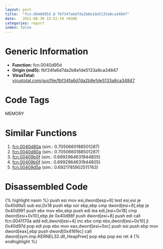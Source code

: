 ```yaml
---
layout: post
title:  "fcn.0040d95d @ fbf34fa6d7da2b8e1de5133a8ca34847"
date:   2021-08-30 15:52:19 +0300
categories: report
index: false
---
```


# Generic Information
- **Function:** fcn.0040d95d
- **Origin (md5):** fbf34fa6d7da2b8e1de5133a8ca34847
- **VirusTotal:** [virustotal.com/gui/file/fbf34fa6d7da2b8e1de5133a8ca34847][virustotal_ref]

# Code Tags
<span class="tag" id="MEMORY">MEMORY</span>


# Similar Functions

1. [fcn.0040d80a][similar_1_ref] (sim.: 0.7050660188501287)
2. [fcn.0040d80a][similar_2_ref] (sim.: 0.7050660188501287)
3. [fcn.00409b0f][similar_3_ref] (sim.: 0.6992964631944805)
4. [fcn.00409b0f][similar_4_ref] (sim.: 0.6992964631944805)
5. [fcn.00409d5a][similar_5_ref] (sim.: 0.6921785902511763)


# Disassembled Code

{% highlight nasm %}
push esi
mov esi,dword[esp+8]
test esi,esi
je 0x40d9a5
sub esi,0x18
push ebp
xor ebp,ebp
cmp dword[esi+8],ebp
je 0x40d991
push ebx
mov ebx,ebp
push edi
lea edi,[esi+0x18]
cmp dword[esi+0x10],ebp
jle 0x40d98f
push dword[esi+8]
push edi
call fcn.0041170a
add edi,dword[esi+4]
inc ebx
cmp ebx,dword[esi+0x10]
jl 0x40d97d
pop edi
pop ebx
mov eax,dword[esi+0xc]
push esi
push ebp
mov dword[eax],ebp
push dword[0x416fec]
call dword[sym.imp.KERNEL32.dll_HeapFree]
pop ebp
pop esi
ret 4
{% endhighlight %}


[similar_1_ref]: /report/fcn.0040d80a@6f11dca39a331a6e158b2810d4d8234f
[similar_2_ref]: /report/fcn.0040d80a@fbf34fa6d7da2b8e1de5133a8ca34847
[similar_3_ref]: /report/fcn.00409b0f@6f11dca39a331a6e158b2810d4d8234f
[similar_4_ref]: /report/fcn.00409b0f@fbf34fa6d7da2b8e1de5133a8ca34847
[similar_5_ref]: /report/fcn.00409d5a@6f11dca39a331a6e158b2810d4d8234f
[virustotal_ref]: https://www.virustotal.com/gui/file/fbf34fa6d7da2b8e1de5133a8ca34847